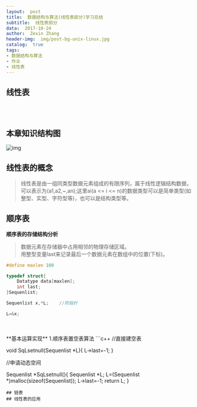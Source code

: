 ```yaml
---
layout:  post
title:  数据结构与算法(线性表部分)学习总结
subtitle:  线性表部分
data:  2017-10-24
author:  Zexin Zhang
header-img:  img/post-bg-unix-linux.jpg
catalog:  true
tags:
- 数据结构与算法
- 作业
- 线性表
---
```


## **线性表**
<br>
<br>

## 本章知识结构图
![img](https://upload.cc/i/eXR4lM.png)
<br>

## 线性表的概念
> 线性表是由一组同类型数据元素组成的有限序列，属于线性逻辑结构数据，可以表示为(a1,a2,~,an);这里ai(a <= i <= n)的数据类型可以是简单类型(如整型、实型、字符型等)，也可以是结构类型等。<br>
## 顺序表
**顺序表的存储结构分析**
> 数据元素在存储器中占用相邻的物理存储区域。<br>
> 用整型变量last来记录最后一个数据元素在数组中的位置(下标)。<br>
```c++
#define maxlen 100

typedef struct{
	Datatype data[maxlen];
	int last;
}Sequenlist;

Sequenlist x,*L;    //附指针

L=&x;
```
<br>
<br>
**基本运算实现**
1.顺序表置空表算法
```c++
//直接建空表

void SqLsetnull(Sequenlist *L){
	L->last=-1;
}

//申请动态空间

Sequenlist *SqLsetnull(){
	Sequenlist *L;
	L=(Sequenlist *)malloc(sizeof(Sequenlist));
	L->last=-1;
	return L;
}
```
## 链表
## 线性表的应用
